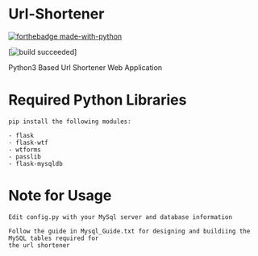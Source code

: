 # Url-Shortener
[![forthebadge made-with-python](http://ForTheBadge.com/images/badges/made-with-python.svg)](https://www.python.org/)

[![build succeeded](https://img.shields.io/badge/build-succeeded-brightgreen.svg)]

Python3 Based Url Shortener Web Application


# Required Python Libraries

    pip install the following modules:
    
    - flask
    - flask-wtf
    - wtforms
    - passlib
    - flask-mysqldb
    
    
# Note for Usage
    
    Edit config.py with your MySql server and database information
    
    Follow the guide in Mysql_Guide.txt for designing and buildiing the MySQL tables required for
    the url shortener
